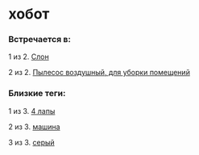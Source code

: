 # хобот

### Встречается в:

1 из 2. [Слон](../Животные/2020-07-06_elephant.md)

2 из 2. [Пылесос воздушный, для уборки помещений](../2020-07-06_vacuum.md)


### Близкие теги:

1 из 3. [4 лапы](../__tags/4_lapy.md)

2 из 3. [машина](../__tags/mashina.md)

3 из 3. [серый](../__tags/seryy.md)

